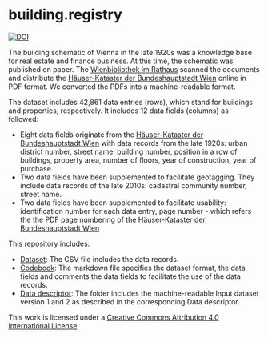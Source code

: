 # building.registry
[![DOI](https://zenodo.org/badge/261487353.svg)](https://zenodo.org/badge/latestdoi/261487353)

The building schematic of Vienna in the late 1920s was a knowledge base for real estate and finance business. At this time, the schematic was published on paper. The  [Wienbibliothek im Rathaus](https://www.wienbibliothek.at/) scanned the documents and distribute the [Häuser-Kataster der Bundeshauptstadt Wien](https://permalink.obvsg.at/wbr/AC07637508) online in PDF format. We converted the PDFs into a machine-readable format.

The dataset includes 42,861 data entries (rows), which stand for buildings and properties, respectively. It includes 12 data fields (columns) as followed:

* Eight data fields originate from the [Häuser-Kataster der Bundeshauptstadt Wien](https://permalink.obvsg.at/wbr/AC07637508) with data records from the late 1920s: urban district number, street name, building number, position in a row of buildings, property area, number of floors, year of construction, year of purchase.
* Two data fields have been supplemented to facilitate geotagging. They include data records of the late 2010s: cadastral community number, street name.
* Two data fields have been supplemented to facilitate usability: identification number for each data entry, page number - which refers the the PDF page numbering of the [Häuser-Kataster der Bundeshauptstadt Wien](https://permalink.obvsg.at/wbr/AC07637508)


This repository includes:

* [Dataset](Dataset.csv): The CSV file includes the data records.
* [Codebook](Codebook.md): The markdown file specifies the dataset format, the data fields and comments the data fields to facilitate the use of the data records.
* [Data descriptor](./Data.descriptor_files): The folder includes the machine-readable Input dataset version 1 and 2 as described in the corresponding Data descriptor.


This work is licensed under a [Creative Commons Attribution 4.0 International License](https://creativecommons.org/licenses/by/4.0/).
